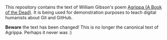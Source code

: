 This repository contains the text of William Gibson's poem [Agrippa (A Book of the Dead)](https://en.wikipedia.org/wiki/Agrippa_(A_Book_of_the_Dead)). It is being used for demonstration purposes to teach digital humanists about Git and GitHub.

**Beware** the text has been changed! This is no longer the canonical text of Agrippa. Perhaps it never was :)
